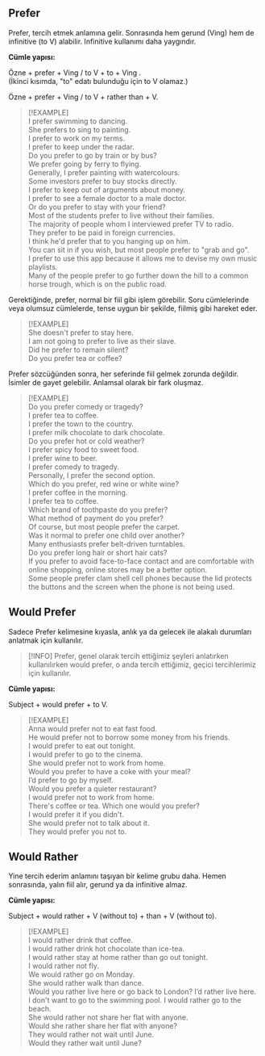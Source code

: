 ## Prefer  
Prefer, tercih etmek anlamına gelir. Sonrasında hem gerund (Ving) hem de infinitive (to V) alabilir. Infinitive kullanımı daha yaygındır.  

**Cümle yapısı:**  

Özne + prefer + Ving / to V + to + Ving .  
(İkinci kısımda, "to" edatı bulunduğu için to V olamaz.)  

Özne + prefer + Ving / to V + rather than + V.  

> [!EXAMPLE]  
> I prefer swimming to dancing.  
> She prefers to sing to painting.  
> I prefer to work on my terms.  
> I prefer to keep under the radar.  
> Do you prefer to go by train or by bus?  
> We prefer going by ferry to flying.  
> Generally, I prefer painting with watercolours.  
> Some investors prefer to buy stocks directly.  
> I prefer to keep out of arguments about money.  
> I prefer to see a female doctor to a male doctor.  
> Or do you prefer to stay with your friend?  
> Most of the students prefer to live without their families.  
> The majority of people whom I interviewed prefer TV to radio.  
> They prefer to be paid in foreign currencies.  
> I think he'd prefer that to you hanging up on him.  
> You can sit in if you wish, but most people prefer to "grab and go".  
> I prefer to use this app because it allows me to devise my own music playlists.  
> Many of the people prefer to go further down the hill to a common horse trough, which is on the public road.  

Gerektiğinde, prefer, normal bir fiil gibi işlem görebilir. Soru cümlelerinde veya olumsuz cümlelerde, tense uygun bir şekilde, fiilmiş gibi hareket eder.  

> [!EXAMPLE]  
> She doesn't prefer to stay here.  
> I am not going to prefer to live as their slave.  
> Did he prefer to remain silent?  
> Do you prefer tea or coffee?  

Prefer sözcüğünden sonra, her seferinde fiil gelmek zorunda değildir. İsimler de gayet gelebilir. Anlamsal olarak bir fark oluşmaz.  

> [!EXAMPLE]  
> Do you prefer comedy or tragedy?  
> I prefer tea to coffee.  
> I prefer the town to the country.  
> I prefer milk chocolate to dark chocolate.  
> Do you prefer hot or cold weather?  
> I prefer spicy food to sweet food.  
> I prefer wine to beer.  
> I prefer comedy to tragedy.  
> Personally, I prefer the second option.  
> Which do you prefer, red wine or white wine?  
> I prefer coffee in the morning.  
> I prefer tea to coffee.  
> Which brand of toothpaste do you prefer?  
> What method of payment do you prefer?  
> Of course, but most people prefer the carpet.  
> Was it normal to prefer one child over another?  
> Many enthusiasts prefer belt-driven turntables.  
> Do you prefer long hair or short hair cats?  
> If you prefer to avoid face-to-face contact and are comfortable with online shopping, online stores may be a better option.  
> Some people prefer clam shell cell phones because the lid protects the buttons and the screen when the phone is not being used.  

## Would Prefer  
Sadece Prefer kelimesine kıyasla, anlık ya da gelecek ile alakalı durumları anlatmak için kullanılır.  

> [!INFO] Prefer, genel olarak tercih ettiğimiz şeyleri anlatırken kullanılırken would prefer, o anda tercih ettiğimiz, geçici tercihlerimiz için kullanılır.  

**Cümle yapısı:**  

Subject + would prefer + to V.  

> [!EXAMPLE]  
> Anna would prefer not to eat fast food.  
> He would prefer not to borrow some money from his friends.  
> I would prefer to eat out tonight.  
> I would prefer to go to the cinema.  
> She would prefer not to work from home.  
> Would you prefer to have a coke with your meal?  
> I’d prefer to go by myself.  
> Would you prefer a quieter restaurant?  
> I would prefer not to work from home.  
> There's coffee or tea. Which one would you prefer?  
> I would prefer it if you didn't.  
> She would prefer not to talk about it.  
> They would prefer you not to.  

## Would Rather  
Yine tercih ederim anlamını taşıyan bir kelime grubu daha. Hemen sonrasında, yalın fiil alır, gerund ya da infinitive almaz.  

**Cümle yapısı:**  

Subject + would rather + V (without to) + than + V (without to).  

> [!EXAMPLE]  
> I would rather drink that coffee.  
> I would rather drink hot chocolate than ice-tea.  
> I would rather stay at home rather than go out tonight.  
> I would rather not fly.  
> We would rather go on Monday.  
> She would rather walk than dance.  
> Would you rather live here or go back to London? I’d rather live here.  
> I don't want to go to the swimming pool. I would rather go to the beach.  
> She would rather not share her flat with anyone.  
> Would she rather share her flat with anyone?  
> They would rather not wait until June.  
> Would they rather wait until June?  
